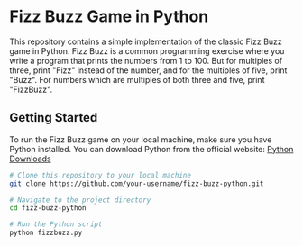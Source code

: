 # Fizz Buzz Game in Python

This repository contains a simple implementation of the classic Fizz Buzz game in Python. Fizz Buzz is a common programming exercise where you write a program that prints the numbers from 1 to 100. But for multiples of three, print "Fizz" instead of the number, and for the multiples of five, print "Buzz". For numbers which are multiples of both three and five, print "FizzBuzz".

## Getting Started

To run the Fizz Buzz game on your local machine, make sure you have Python installed. You can download Python from the official website: [Python Downloads](https://www.python.org/downloads/)

```bash
# Clone this repository to your local machine
git clone https://github.com/your-username/fizz-buzz-python.git

# Navigate to the project directory
cd fizz-buzz-python

# Run the Python script
python fizzbuzz.py
